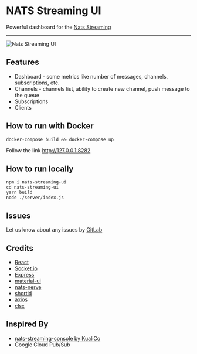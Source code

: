 # NATS Streaming UI
Powerful dashboard for the [Nats Streaming](https://nats-io.github.io/docs/nats_streaming/intro.html)

___

<img src="https://gitlab.com/united-travel-tickets/common/nats-streaming-ui/raw/master/docs/screenshots.gif" alt="Nats Streaming UI" />


## Features
- Dashboard - some metrics like number of messages, channels, subscriptions, etc.
- Channels - channels list, ability to create new channel, push message to the queue 
- Subscriptions
- Clients


## How to run with Docker

```shell script
docker-compose build && docker-compose up
```

Follow the link http://127.0.0.1:8282

## How to run locally

```shell script
npm i nats-streaming-ui
cd nats-streaming-ui
yarn build
node ./server/index.js
```

## Issues
Let us know about any issues by [GitLab](https://gitlab.com/united-travel-tickets/common/nats-streaming-ui/issues)

## Credits
- [React](https://reactjs.org)
- [Socket.io](https://socket.io/)
- [Express](https://expressjs.com)
- [material-ui](https://material-ui.com/)
- [nats-nerve](https://www.npmjs.com/package/nats-nerve)
- [shortid](https://www.npmjs.com/package/shortid)
- [axios](https://www.npmjs.com/package/axios)
- [clsx](https://www.npmjs.com/package/clsx)

## Inspired By 
- [nats-streaming-console by KualiCo](https://github.com/KualiCo/nats-streaming-console)
- Google Cloud Pub/Sub